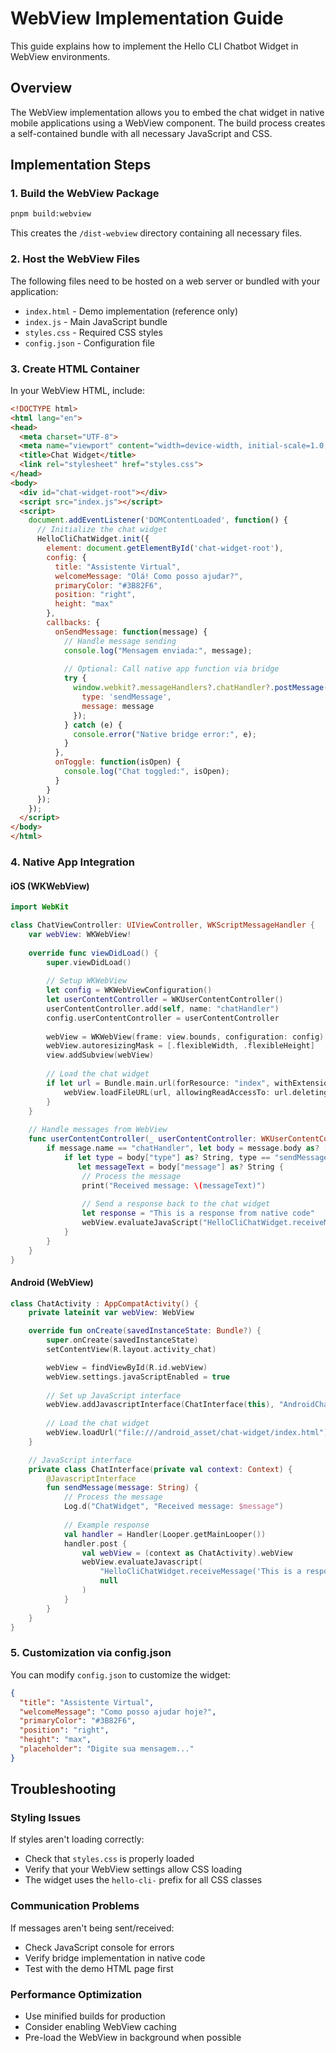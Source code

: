 # WebView Implementation Guide

This guide explains how to implement the Hello CLI Chatbot Widget in WebView environments.

## Overview

The WebView implementation allows you to embed the chat widget in native mobile applications using a WebView component. The build process creates a self-contained bundle with all necessary JavaScript and CSS.

## Implementation Steps

### 1. Build the WebView Package

```bash
pnpm build:webview
```

This creates the `/dist-webview` directory containing all necessary files.

### 2. Host the WebView Files

The following files need to be hosted on a web server or bundled with your application:

- `index.html` - Demo implementation (reference only)
- `index.js` - Main JavaScript bundle
- `styles.css` - Required CSS styles
- `config.json` - Configuration file

### 3. Create HTML Container

In your WebView HTML, include:

```html
<!DOCTYPE html>
<html lang="en">
<head>
  <meta charset="UTF-8">
  <meta name="viewport" content="width=device-width, initial-scale=1.0, maximum-scale=1.0, user-scalable=no">
  <title>Chat Widget</title>
  <link rel="stylesheet" href="styles.css">
</head>
<body>
  <div id="chat-widget-root"></div>
  <script src="index.js"></script>
  <script>
    document.addEventListener('DOMContentLoaded', function() {
      // Initialize the chat widget
      HelloCliChatWidget.init({
        element: document.getElementById('chat-widget-root'),
        config: {
          title: "Assistente Virtual",
          welcomeMessage: "Olá! Como posso ajudar?",
          primaryColor: "#3B82F6",
          position: "right",
          height: "max"
        },
        callbacks: {
          onSendMessage: function(message) {
            // Handle message sending
            console.log("Mensagem enviada:", message);
            
            // Optional: Call native app function via bridge
            try {
              window.webkit?.messageHandlers?.chatHandler?.postMessage({
                type: 'sendMessage',
                message: message
              });
            } catch (e) {
              console.error("Native bridge error:", e);
            }
          },
          onToggle: function(isOpen) {
            console.log("Chat toggled:", isOpen);
          }
        }
      });
    });
  </script>
</body>
</html>
```

### 4. Native App Integration

#### iOS (WKWebView)

```swift
import WebKit

class ChatViewController: UIViewController, WKScriptMessageHandler {
    var webView: WKWebView!
    
    override func viewDidLoad() {
        super.viewDidLoad()
        
        // Setup WKWebView
        let config = WKWebViewConfiguration()
        let userContentController = WKUserContentController()
        userContentController.add(self, name: "chatHandler")
        config.userContentController = userContentController
        
        webView = WKWebView(frame: view.bounds, configuration: config)
        webView.autoresizingMask = [.flexibleWidth, .flexibleHeight]
        view.addSubview(webView)
        
        // Load the chat widget
        if let url = Bundle.main.url(forResource: "index", withExtension: "html", subdirectory: "chat-widget") {
            webView.loadFileURL(url, allowingReadAccessTo: url.deletingLastPathComponent())
        }
    }
    
    // Handle messages from WebView
    func userContentController(_ userContentController: WKUserContentController, didReceive message: WKScriptMessage) {
        if message.name == "chatHandler", let body = message.body as? [String: Any] {
            if let type = body["type"] as? String, type == "sendMessage",
               let messageText = body["message"] as? String {
                // Process the message
                print("Received message: \(messageText)")
                
                // Send a response back to the chat widget
                let response = "This is a response from native code"
                webView.evaluateJavaScript("HelloCliChatWidget.receiveMessage('\(response)')", completionHandler: nil)
            }
        }
    }
}
```

#### Android (WebView)

```kotlin
class ChatActivity : AppCompatActivity() {
    private lateinit var webView: WebView

    override fun onCreate(savedInstanceState: Bundle?) {
        super.onCreate(savedInstanceState)
        setContentView(R.layout.activity_chat)

        webView = findViewById(R.id.webView)
        webView.settings.javaScriptEnabled = true
        
        // Set up JavaScript interface
        webView.addJavascriptInterface(ChatInterface(this), "AndroidChatHandler")
        
        // Load the chat widget
        webView.loadUrl("file:///android_asset/chat-widget/index.html")
    }

    // JavaScript interface
    private class ChatInterface(private val context: Context) {
        @JavascriptInterface
        fun sendMessage(message: String) {
            // Process the message
            Log.d("ChatWidget", "Received message: $message")
            
            // Example response
            val handler = Handler(Looper.getMainLooper())
            handler.post {
                val webView = (context as ChatActivity).webView
                webView.evaluateJavascript(
                    "HelloCliChatWidget.receiveMessage('This is a response from Android')",
                    null
                )
            }
        }
    }
}
```

### 5. Customization via config.json

You can modify `config.json` to customize the widget:

```json
{
  "title": "Assistente Virtual",
  "welcomeMessage": "Como posso ajudar hoje?",
  "primaryColor": "#3B82F6",
  "position": "right",
  "height": "max",
  "placeholder": "Digite sua mensagem..."
}
```

## Troubleshooting

### Styling Issues

If styles aren't loading correctly:
- Check that `styles.css` is properly loaded
- Verify that your WebView settings allow CSS loading
- The widget uses the `hello-cli-` prefix for all CSS classes

### Communication Problems

If messages aren't being sent/received:
- Check JavaScript console for errors
- Verify bridge implementation in native code
- Test with the demo HTML page first

### Performance Optimization

- Use minified builds for production
- Consider enabling WebView caching
- Pre-load the WebView in background when possible
